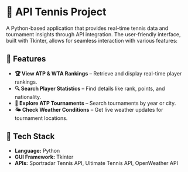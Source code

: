 # 🎾 API Tennis Project  

A Python-based application that provides real-time tennis data and tournament insights through API integration. The user-friendly interface, built with Tkinter, allows for seamless interaction with various features:  

## 🔹 Features  
- **🏆 View ATP & WTA Rankings** – Retrieve and display real-time player rankings.  
- **🔍 Search Player Statistics** – Find details like rank, points, and nationality.  
- **🎾 Explore ATP Tournaments** – Search tournaments by year or city.  
- **🌤 Check Weather Conditions** – Get live weather updates for tournament locations.  

## 🔹 Tech Stack  
- **Language:** Python  
- **GUI Framework:** Tkinter  
- **APIs:** Sportradar Tennis API, Ultimate Tennis API, OpenWeather API  

